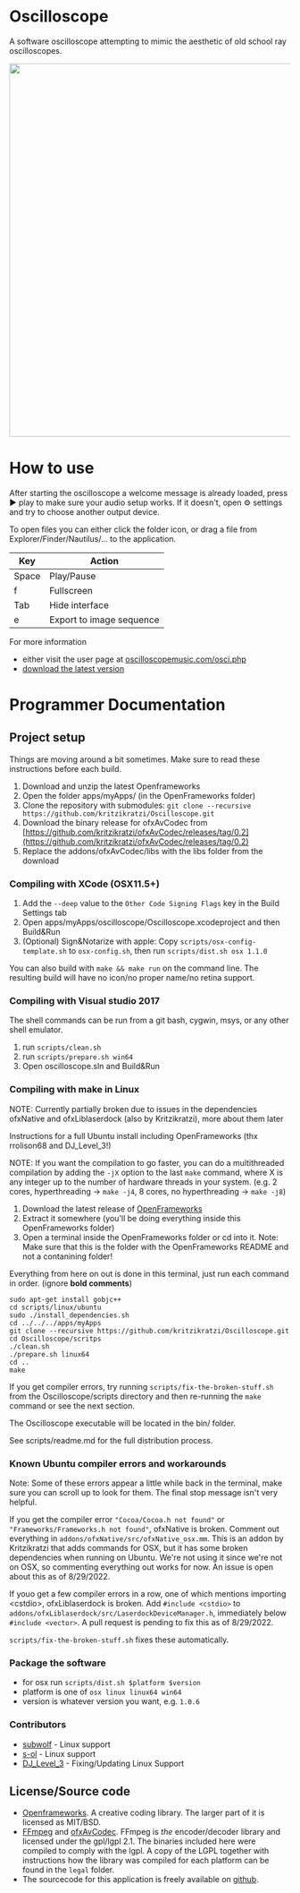 Oscilloscope
===

A software oscilloscope attempting to mimic the aesthetic of old school ray oscilloscopes. 
	
<img src="docs/screenshot.png" width="667">

# How to use

After starting the oscilloscope a welcome message is already loaded, press ▶︎ play to make sure your audio setup works. If it doesn't, open ⚙ settings and try to choose another output device. 

To open files you can either click the folder icon, or drag a file from Explorer/Finder/Nautilus/... to the application. 


|Key   |Action|
|------|------|
|Space |Play/Pause|
|f     |Fullscreen|
|Tab   |Hide interface|
|e     |Export to image sequence|



For more information

* either visit the user page at <a href="https://oscilloscopemusic.com/osci.php">oscilloscopemusic.com/osci.php</a>
* [download the latest version](https://github.com/kritzikratzi/Oscilloscope/releases)


# Programmer Documentation

## Project setup 

Things are moving around a bit sometimes. 
Make sure to read these instructions before each build. 

1. Download and unzip the latest Openframeworks
1. Open the folder apps/myApps/ (in the OpenFrameworks folder)
1. Clone the repository with submodules: `git clone --recursive https://github.com/kritzikratzi/Oscilloscope.git`
1. Download the binary release for ofxAvCodec from [https://github.com/kritzikratzi/ofxAvCodec/releases/tag/0.2](https://github.com/kritzikratzi/ofxAvCodec/releases/tag/0.2)
1. Replace the addons/ofxAvCodec/libs with the libs folder from the download


### Compiling with XCode (OSX11.5+)

1. Add the `--deep` value to the `Other Code Signing Flags` key in the Build Settings tab
1. Open apps/myApps/oscilloscope/Oscilloscope.xcodeproject and then Build&Run
1. (Optional) Sign&Notarize with apple: Copy `scripts/osx-config-template.sh` to `osx-config.sh`, then run `scripts/dist.sh osx 1.1.0`


You can also build with `make && make run` on the command line. The resulting build will have no icon/no proper name/no retina support. 

### Compiling with Visual studio 2017

The shell commands can be run from a git bash, cygwin, msys, or any other shell emulator. 

1. run `scripts/clean.sh`
1. run `scripts/prepare.sh win64`
1. Open oscilloscope.sln and Build&Run

### Compiling with make in Linux

NOTE: Currently partially broken due to issues in the dependencies ofxNative and ofxLiblaserdock (also by Kritzikratzi), more about them later

Instructions for a full Ubuntu install including OpenFrameworks (thx rrolison68 and DJ_Level_3!)

NOTE: If you want the compilation to go faster, you can do a multithreaded compilation by adding the `-jX` option to the last `make` command, where X is any integer up to the number of hardware threads in your system. (e.g. 2 cores, hyperthreading -> `make -j4`, 8 cores, no hyperthreading -> `make -j8`)

1. Download the latest release of [OpenFrameworks](https://github.com/openframeworks/openFrameworks/releases/latest)
2. Extract it somewhere (you'll be doing everything inside this OpenFrameworks folder)
3. Open a terminal inside the OpenFrameworks folder or cd into it.
	Note: Make sure that this is the folder with the OpenFrameworks README and not a contanining folder!
		
Everything from here on out is done in this terminal, just run each command in order. (ignore **bold comments**)
	
	sudo apt-get install gobjc++
	cd scripts/linux/ubuntu
	sudo ./install_dependencies.sh
	cd ../../../apps/myApps
	git clone --recursive https://github.com/kritzikratzi/Oscilloscope.git
	cd Oscilloscope/scritps
	./clean.sh
	./prepare.sh linux64
	cd ..
	make

If you get compiler errors, try running `scripts/fix-the-broken-stuff.sh` from the Oscilloscope/scripts directory and then re-running the `make` command or see the next section.

The Oscilloscope executable will be located in the bin/ folder.

See scripts/readme.md for the full distribution process.

### Known Ubuntu compiler errors and workarounds

Note: Some of these errors appear a little while back in the terminal, make sure you can scroll up to look for them. The final stop message isn't very helpful.

If you get the compiler error `"Cocoa/Cocoa.h not found"` or `"Frameworks/Frameworks.h not found"`, ofxNative is broken. Comment out everything in `addons/ofxNative/src/ofxNative_osx.mm`. This is an addon by Kritzikratzi that adds commands for OSX, but it has some broken dependencies when running on Ubuntu. We're not using it since we're not on OSX, so commenting everything out works for now. An issue is open about this as of 8/29/2022.

If youo get a few compiler errors in a row, one of which mentions importing \<cstdio\>, ofxLiblaserdock is broken. Add `#include <cstdio>` to `addons/ofxLiblaserdock/src/LaserdockDeviceManager.h`, immediately below `#include <vector>`. A pull request is pending to fix this as of 8/29/2022.

`scripts/fix-the-broken-stuff.sh` fixes these automatically.

### Package the software

* for osx run `scripts/dist.sh $platform $version`
* platform is one of `osx linux linux64 win64`
* version is whatever version you want, e.g. `1.0.6`

### Contributors

* [subwolf](https://github.com/subwolf/) - Linux support
* [s-ol](https://github.com/s-ol/) - Linux support
* [DJ_Level_3](https://github.com/DJLevel3) - Fixing/Updating Linux Support


## License/Source code

* [Openframeworks](http://openframeworks.cc). A creative coding library. The larger part of it is licensed as MIT/BSD. 
* [FFmpeg](http://www.ffmpeg.org/) and [ofxAvCodec](https://github.com/kritzikratzi/ofxAvCodec). FFmpeg is _the_ encoder/decoder library and licensed under the gpl/lgpl 2.1. The binaries included here were compiled to comply with the lgpl. A copy of the LGPL together with instructions how the library was compiled for each platform can be found in the `legal` folder. 
* The sourcecode for this application is freely available on [github](https://github.com/kritzikratzi/Oscilloscope). 
